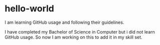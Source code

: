 # hello-world
I am learning GitHub usage and following their guidelines.

I have completed my Bachelor of Science in Computer but i did not learn GitHub usage.
So now I am working on this to add it in my skill set.

